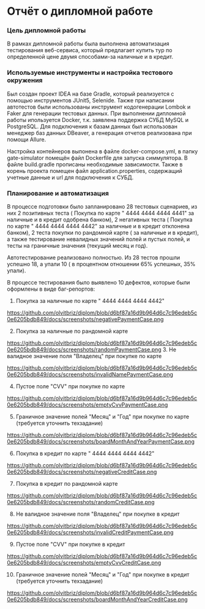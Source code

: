 # Отчёт о дипломной работе

### Цель дипломной работы 
В рамках дипломной работы была выполнена автоматизация тестирования веб-сервиса, который предлагает купить тур по определенной цене двумя способами-за наличные и в кредит.

### Используемые инструменты и настройка тестового окружения
Был создан проект IDEA на базе Gradle, который реализуется с помощью инструментов JUnit5, Selenide. Также при написании автотестов были использованы инструмент кодогенерации Lombok и  Faker для генерации тестовых данных.
При выполнении дипломной работы ипользуется Docker, т.к. заявлена поддержка СУБД MySQL и PostgreSQL.
Для подключения к базам данных был использован менеджер баз данных DBeaver, а генерация отчетов реализована при помощи Allure.

Настройка контейнеров выпонена в файле docker-compose.yml, в папку gate-simulator помещён файл Dockerfile для запуска симмулятора. В файле build.gradle прописаны необходимые зависимости. Также в корень проекта помещен файл application.properties, содержащий учетные данные и url для подключения к СУБД.

### Планирование и автоматизация

В процессе подготовки было запланировано 28 тестовых сценариев, из них 2 позитивных теста ( Покупка по карте " 4444 4444 4444 4441" за наличные и в кредит одобрена банком), 2 негативных теста ( Покупка по карте " 4444 4444 4444 4442" за наличные и в кредит отклонена банком), 2 теста покупки  по рандомной карте ( за наличные и в кредит), а также тестирование невалидных значений полей и пустых полей, и тесты на граничные значения (текущий месяц и год).

Автотестирование реализовано полностью.
Из 28 тестов прошли успешно 18, а упали 10 ( 
в процентном отношении 65% успешных, 35% упали).


В процессе тестирования было выявлено 10 дефектов, которые были оформлены в виде баг-репортов:


1. Покупка за наличные по карте " 4444 4444 4444 4442"

https://github.com/olvitbriz/diplom/blob/d6bf87a16d9b964d6c7c96edeb5c0e6205bdb849/docs/screenshots/negativePaymentCase.png

2. Покупка за наличные  по рандомной карте 

https://github.com/olvitbriz/diplom/blob/d6bf87a16d9b964d6c7c96edeb5c0e6205bdb849/docs/screenshots/randomPaymentCase.png
3. Не валидное значение поля "Владелец" при покупке по карте

https://github.com/olvitbriz/diplom/blob/d6bf87a16d9b964d6c7c96edeb5c0e6205bdb849/docs/screenshots/invalidNamePaymentCase.png

4. Пустое поле "CVV" при покупке по карте

https://github.com/olvitbriz/diplom/blob/d6bf87a16d9b964d6c7c96edeb5c0e6205bdb849/docs/screenshots/emptyCvvPaymentCase.png

5. Граничное значение полей "Месяц" и "Год" при покупке по карте (требуется уточнить техзадание)

https://github.com/olvitbriz/diplom/blob/d6bf87a16d9b964d6c7c96edeb5c0e6205bdb849/docs/screenshots/boardMonthAndYearPaymentCase.png

6. Покупка в кредит по карте " 4444 4444 4444 4442" 

https://github.com/olvitbriz/diplom/blob/d6bf87a16d9b964d6c7c96edeb5c0e6205bdb849/docs/screenshots/negativeCreditCase.png

7. Покупка в кредит по рандомной карте 

https://github.com/olvitbriz/diplom/blob/d6bf87a16d9b964d6c7c96edeb5c0e6205bdb849/docs/screenshots/randomCreditCase.png

8. Не валидное значение поля "Владелец" при покупке в кредит

https://github.com/olvitbriz/diplom/blob/d6bf87a16d9b964d6c7c96edeb5c0e6205bdb849/docs/screenshots/invalidCreditPaymentCase.png

9. Пустое поле "CVV" при покупке в кредит

https://github.com/olvitbriz/diplom/blob/d6bf87a16d9b964d6c7c96edeb5c0e6205bdb849/docs/screenshots/emptyCvvCreditCase.png

10. Граничное значение полей "Месяц" и "Год" при покупке в кредит (требуется уточнить техзадание)

https://github.com/olvitbriz/diplom/blob/d6bf87a16d9b964d6c7c96edeb5c0e6205bdb849/docs/screenshots/boardMonthAndYearCreditCase.png